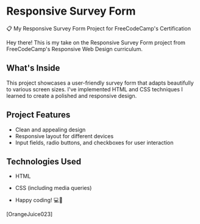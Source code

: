 # Responsive Survey Form

📋 My Responsive Survey Form Project for FreeCodeCamp's Certification

Hey there! This is my take on the Responsive Survey Form project from FreeCodeCamp's Responsive Web Design curriculum.

## What's Inside

This project showcases a user-friendly survey form that adapts beautifully to various screen sizes. I've implemented HTML and CSS techniques I learned to create a polished and responsive design.

## Project Features

- Clean and appealing design
- Responsive layout for different devices
- Input fields, radio buttons, and checkboxes for user interaction

## Technologies Used

- HTML
- CSS (including media queries)

- Happy coding! 💻🚀

\[OrangeJuice023]
